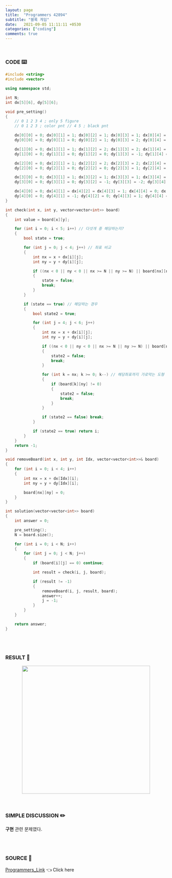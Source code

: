 ```yaml
---
layout: page
title:  "Programmers 42894"
subtitle: "블록 게임"
date:   2021-09-05 11:11:11 +0530
categories: ["coding"]
comments: true
---
```


<br>

### CODE ⌨️

```c++
#include <string>
#include <vector>

using namespace std;

int N;
int dx[5][6], dy[5][6];

void pre_setting()
{
	// 0 1 2 3 4 ; only 5 figure
	// 0 1 2 3 ; color pnt // 4 5 ; black pnt

	dx[0][0] = 0; dx[0][1] = 1; dx[0][2] = 1; dx[0][3] = 1; dx[0][4] = 0; dx[0][5] = 0;
	dy[0][0] = 0; dy[0][1] = 0; dy[0][2] = 1; dy[0][3] = 2; dy[0][4] = 1; dy[0][5] = 2;

	dx[1][0] = 0; dx[1][1] = 1; dx[1][2] = 2; dx[1][3] = 2; dx[1][4] = 0; dx[1][5] = 1;
	dy[1][0] = 0; dy[1][1] = 0; dy[1][2] = 0; dy[1][3] = -1; dy[1][4] = -1; dy[1][5] = -1;

	dx[2][0] = 0; dx[2][1] = 1; dx[2][2] = 2; dx[2][3] = 2; dx[2][4] = 0; dx[2][5] = 1;
	dy[2][0] = 0; dy[2][1] = 0; dy[2][2] = 0; dy[2][3] = 1; dy[2][4] = 1; dy[2][5] = 1;

	dx[3][0] = 0; dx[3][1] = 1; dx[3][2] = 1; dx[3][3] = 1; dx[3][4] = 0; dx[3][5] = 0;
	dy[3][0] = 0; dy[3][1] = 0; dy[3][2] = -1; dy[3][3] = -2; dy[3][4] = -1; dy[3][5] = -2;

	dx[4][0] = 0; dx[4][1] = dx[4][2] = dx[4][3] = 1; dx[4][4] = 0; dx[4][5] = 0;
	dy[4][0] = 0; dy[4][1] = -1; dy[4][2] = 0; dy[4][3] = 1; dy[4][4] = -1; dy[4][5] = 1;
}

int check(int x, int y, vector<vector<int>> board)
{
	int value = board[x][y];

	for (int i = 0; i < 5; i++) // 다섯개 중 해당하는지?
	{
		bool state = true;

		for (int j = 0; j < 4; j++) // 좌표 비교
		{
			int nx = x + dx[i][j];
			int ny = y + dy[i][j];

			if ((nx < 0 || ny < 0 || nx >= N || ny >= N) || board[nx][ny] != value)
			{
				state = false;
				break;
			}
		}

		if (state == true) // 해당하는 경우
		{
			bool state2 = true;

			for (int j = 4; j < 6; j++)
			{
				int nx = x + dx[i][j];
				int ny = y + dy[i][j];

				if ((nx < 0 || ny < 0 || nx >= N || ny >= N) || board[nx][ny] != 0)
				{
					state2 = false;
					break;
				}

				for (int k = nx; k >= 0; k--) // 해당좌표까지 가로막는 도형 있는지 check
				{
					if (board[k][ny] != 0)
					{
						state2 = false;
						break;
					}
				}

				if (state2 == false) break;
			}

			if (state2 == true) return i;
		}
	}
	return -1;
}

void removeBoard(int x, int y, int Idx, vector<vector<int>>& board)
{
	for (int i = 0; i < 4; i++)
	{
		int nx = x + dx[Idx][i];
		int ny = y + dy[Idx][i];

		board[nx][ny] = 0;
	}
}

int solution(vector<vector<int>> board)
{
	int answer = 0;

	pre_setting();
	N = board.size();

	for (int i = 0; i < N; i++)
	{
		for (int j = 0; j < N; j++)
		{
			if (board[i][j] == 0) continue;

			int result = check(i, j, board);

			if (result != -1)
			{
				removeBoard(i, j, result, board);
				answer++;
				j = -1;
			}
		}
	}

	return answer;
}
```  

<br>
<br>

### RESULT 💛

<img src="{{ '/assets/programmers/p42894r.jpg' }}" style="width: 400px; height: auto; margin-left: auto; margin-right: auto; display: block;">  

<br>
<br>

### SIMPLE DISCUSSION ✏️

**구현** 관련 문제였다.  

<br>
<br>

### SOURCE 💎

[Programmers_Link][link] 👈 Click here  

<br>

<script src="https://utteranc.es/client.js"
        repo="DCherish/DCherish.github.io"
        issue-term="pathname"
        theme="boxy-light"
        crossorigin="anonymous"
        async>
</script>

[link]: https://programmers.co.kr/learn/courses/30/lessons/42894